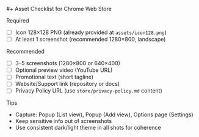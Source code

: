 #+ Asset Checklist for Chrome Web Store

Required
- [ ] Icon 128×128 PNG (already provided at `assets/icon128.png`)
- [ ] At least 1 screenshot (recommended 1280×800, landscape)

Recommended
- [ ] 3–5 screenshots (1280×800 or 640×400)
- [ ] Optional preview video (YouTube URL)
- [ ] Promotional text (short tagline)
- [ ] Website/Support link (repository or docs)
- [ ] Privacy Policy URL (use `store/privacy-policy.md` content)

Tips
- Capture: Popup (List view), Popup (Add view), Options page (Settings)
- Keep sensitive info out of screenshots
- Use consistent dark/light theme in all shots for coherence

